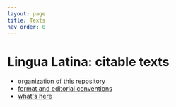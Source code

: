 ```yaml
---
layout: page
title: Texts
nav_order: 0
---
```




#  Lingua Latina: citable texts

- [organization of this repository](./files/)
- [format and editorial conventions](./formats/)
- [what's here](./catalog/)
